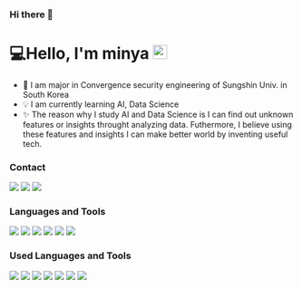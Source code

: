### Hi there 👋

<!--
**zzozzo/zzozzo** is a ✨ _special_ ✨ repository because its `README.md` (this file) appears on your GitHub profile.

Here are some ideas to get you started:

- 🔭 I’m currently working on ...
- 🌱 I’m currently learning ...
- 👯 I’m looking to collaborate on ...
- 🤔 I’m looking for help with ...
- 💬 Ask me about ...
- 📫 How to reach me: ...
- 😄 Pronouns: ...
- ⚡ Fun fact: ...
-->



# 💻Hello, I'm minya <a href="https://github.com/zzozzo"><img src="https://media.giphy.com/media/hvRJCLFzcasrR4ia7z/giphy.gif" width="25px"></a>


- 📱 I am major in Convergence security engineering of Sungshin Univ. in South Korea   
- 💡 I am currently learning AI, Data Science  
- ✨ The reason why I study AI and Data Science is I can find out unknown features or insights throught analyzing data. Futhermore, I believe using these features and insights I can make better world by inventing useful tech.

### Contact

<a href="https://zzozzomin08.tistory.com/"><img src="https://img.shields.io/badge/Blog-CC0000?style=flat-square&logo=Jekyll&logoColor=white&link=https://zzozzomin08.tistory.com/"/></a>
<a href="https://www.linkedin.com/in/seungmin-han-110b69160/"><img src="https://img.shields.io/badge/LinkedIn-0077B5?style=flat-square&logo=LinkedIn&logoColor=white&link=https://www.linkedin.com/in/seungmin-han-110b69160/"/></a>
<a href="mailto:mininyong08@gmail.com"><img src="https://img.shields.io/badge/Gmail-D14836?style=flat-square&logo=Gmail&logoColor=white&link=mailto:mininyong08@gmail.com"/></a>

### Languages and Tools

<img src="https://img.shields.io/badge/-Python-3776AB?style=flat&logo=Python&logoColor=white"/> <img src="https://img.shields.io/badge/-TensorFlow-FF6F00?style=flat&logo=TensorFlow&logoColor=white"/> <img src="https://img.shields.io/badge/-Keras-D00000?style=flat&logo=Keras&logoColor=white"/> <img src="https://img.shields.io/badge/-OpenCV-5C3EE8?style=flat&logo=OpenCV&logoColor=white"/> <img src="https://img.shields.io/badge/Git-F05032?style=flat-square&logo=Git&logoColor=white"/> <img src="https://img.shields.io/badge/GitHub-181717?style=flat-square&logo=GitHub&logoColor=white"/> 



### Used Languages and Tools
<img src="https://img.shields.io/badge/C-A8B9CC?style=flat-square&logo=C&logoColor=white"/> <img src="https://img.shields.io/badge/JAVA-007396?style=flat-square&logo=Java&logoColor=white"/> <img src="https://img.shields.io/badge/RaspberryPi-A22846?style=flat-square&logo=RaspberryPi&logoColor=white"/> <img src="https://img.shields.io/badge/Arduino-00979D?style=flat-square&logo=Arduino&logoColor=white"/> <img src="https://img.shields.io/badge/MySQL-4479A1?style=flat-square&logo=MySQL&logoColor=white"/> <img src="https://img.shields.io/badge/Android Studio-3DDC84?style=flat-square&logo=AndroidStudio&logoColor=white"/> <img src="https://img.shields.io/badge/PyCharm-000000?style=flat-square&logo=Pycharm&logoColor=white"/>
<br />
